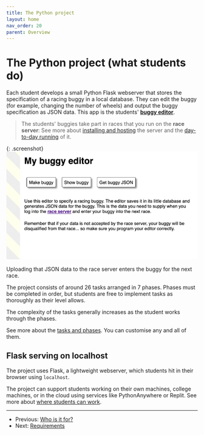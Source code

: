 ```yaml
---
title: The Python project
layout: home
nav_order: 20
parent: Overview
---
```


# The Python project (what students do)

Each student develops a small Python Flask webserver that stores the
specification of a racing buggy in a local database. They can edit the buggy
(for example, changing the number of wheels) and output the buggy specification
as JSON data. This app is the students'
**[buggy editor](../buggy-editor/the-editor)**.

> The students' buggies take part in races that you run on the **race server**:
> See more about [installing and hosting](../hosting) the server and the
> [day-to-day running](../running) of it.

{: .screenshot}
![Screenshot of buggy-race-editor](/docs/img/screenshots/buggy-editor.png)

Uploading that JSON data to the race server enters the buggy for the next
race.

The project consists of around 26 tasks arranged in 7 phases. Phases must
be completed in order, but students are free to implement tasks as thoroughly
as their level allows.

The complexity of the tasks generally increases as the student works through
the phases.

See more about the [tasks and phases](../teaching/tasks-and-phases). You can
customise any and all of them.

## Flask serving on localhost

The project uses Flask, a lightweight webserver, which students hit in their
browser using `localhost`.

The project can support students working on their own machines, college
machines, or in the cloud using services like PythonAnywhere or Replit.
See more about [where students can work](../buggy-editor/running-where).

---

* Previous: [Who is it for?](who-is-it-for)
* Next: [Requirements](requirements)
